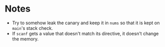 # Notes
- Try to somehow leak the canary and keep it in `nums` so that it is kept on `main`'s stack check.
- If `scanf` gets a value that doesn't match its directive, it doesn't change the memory.



